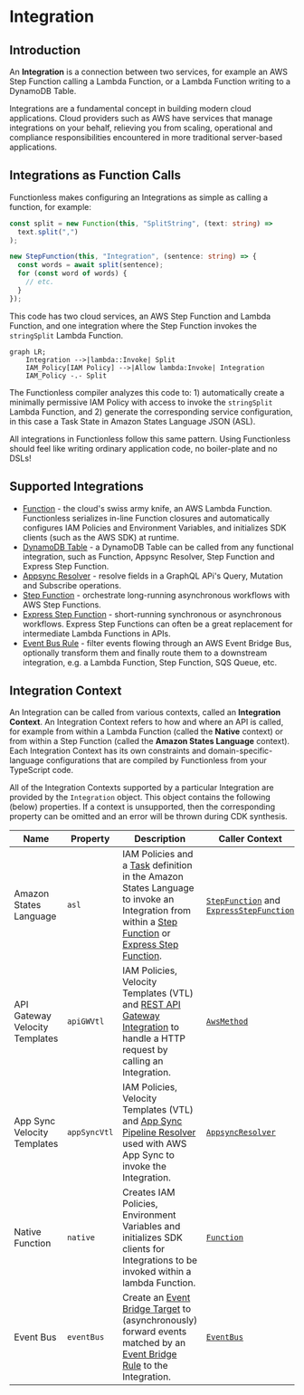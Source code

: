 # Integration

## Introduction

An **Integration** is a connection between two services, for example an AWS Step Function calling a Lambda Function, or a Lambda Function writing to a DynamoDB Table.

Integrations are a fundamental concept in building modern cloud applications. Cloud providers such as AWS have services that manage integrations on your behalf, relieving you from scaling, operational and compliance responsibilities encountered in more traditional server-based applications.

## Integrations as Function Calls

Functionless makes configuring an Integrations as simple as calling a function, for example:

```ts
const split = new Function(this, "SplitString", (text: string) =>
  text.split(",")
);

new StepFunction(this, "Integration", (sentence: string) => {
  const words = await split(sentence);
  for (const word of words) {
    // etc.
  }
});
```

This code has two cloud services, an AWS Step Function and Lambda Function, and one integration where the Step Function invokes the `stringSplit` Lambda Function.

```mermaid
graph LR;
    Integration -->|lambda::Invoke| Split
    IAM_Policy[IAM Policy] -->|Allow lambda:Invoke| Integration
    IAM_Policy -.- Split
```

The Functionless compiler analyzes this code to: 1) automatically create a minimally permissive IAM Policy with access to invoke the `stringSplit` Lambda Function, and 2) generate the corresponding service configuration, in this case a Task State in Amazon States Language JSON (ASL).

All integrations in Functionless follow this same pattern. Using Functionless should feel like writing ordinary application code, no boiler-plate and no DSLs!

## Supported Integrations

- [Function](../function) - the cloud's swiss army knife, an AWS Lambda Function. Functionless serializes in-line Function closures and automatically configures IAM Policies and Environment Variables, and initializes SDK clients (such as the AWS SDK) at runtime.
- [DynamoDB Table](../table.md) - a DynamoDB Table can be called from any functional integration, such as Function, Appsync Resolver, Step Function and Express Step Function.
- [Appsync Resolver](../appsync) - resolve fields in a GraphQL APi's Query, Mutation and Subscribe operations.
- [Step Function](../step-function/index.md#standard-step-function) - orchestrate long-running asynchronous workflows with AWS Step Functions.
- [Express Step Function](../step-function/index.md#express-step-function) - short-running synchronous or asynchronous workflows. Express Step Functions can often be a great replacement for intermediate Lambda Functions in APIs.
- [Event Bus Rule](../event-bridge/event-bus.md) - filter events flowing through an AWS Event Bridge Bus, optionally transform them and finally route them to a downstream integration, e.g. a Lambda Function, Step Function, SQS Queue, etc.

## Integration Context

An Integration can be called from various contexts, called an **Integration Context**. An Integration Context refers to how and where an API is called, for example from within a Lambda Function (called the **Native** context) or from within a Step Function (called the **Amazon States Language** context). Each Integration Context has its own constraints and domain-specific-language configurations that are compiled by Functionless from your TypeScript code.

All of the Integration Contexts supported by a particular Integration are provided by the `Integration` object. This object contains the following (below) properties. If a context is unsupported, then the corresponding property can be omitted and an error will be thrown during CDK synthesis.

| Name                           | Property     | Description                                                                                                                                                                                                                                                                                                                         | Caller Context                                                                                                            | Interface                                                                        |
| ------------------------------ | ------------ | ----------------------------------------------------------------------------------------------------------------------------------------------------------------------------------------------------------------------------------------------------------------------------------------------------------------------------------- | ------------------------------------------------------------------------------------------------------------------------- | -------------------------------------------------------------------------------- |
| Amazon States Language         | `asl`        | IAM Policies and a [Task](https://docs.aws.amazon.com/step-functions/latest/dg/amazon-states-language-task-state.html) definition in the Amazon States Language to invoke an Integration from within a [Step Function](../step-function#standard-step-function) or [Express Step Function](../step-function#express-step-function). | [`StepFunction`](../../api/classes/StepFunction.md) and [`ExpressStepFunction`](../../api/classes/ExpressStepFunction.md) | [None](https://github.com/functionless/functionless/issues/197)                  |
| API Gateway Velocity Templates | `apiGWVtl`   | IAM Policies, Velocity Templates (VTL) and [REST API Gateway Integration](https://docs.aws.amazon.com/apigateway/latest/developerguide/how-to-integration-settings.html) to handle a HTTP request by calling an Integration.                                                                                                        | [`AwsMethod`](../../api/classes/AwsMethod.md)                                                                             | [`AppSyncVtlIntegration`](../../api/interfaces/AppSyncVtlIntegration.md)         |
| App Sync Velocity Templates    | `appSyncVtl` | IAM Policies, Velocity Templates (VTL) and [App Sync Pipeline Resolver](https://docs.aws.amazon.com/appsync/latest/devguide/tutorials.html) used with AWS App Sync to invoke the Integration.                                                                                                                                       | [`AppsyncResolver`](../../api/classes/AppsyncResolver.md)                                                                 | [`AppSyncVtlIntegration`](../../api/interfaces/AppSyncVtlIntegration.md)         |
| Native Function                | `native`     | Creates IAM Policies, Environment Variables and initializes SDK clients for Integrations to be invoked within a lambda Function.                                                                                                                                                                                                    | [`Function`](../../api/classes/Function.md)                                                                               | [`NativeIntegration`](../../api/interfaces/NativeIntegration.md)                 |
| Event Bus                      | `eventBus`   | Create an [Event Bridge Target](https://docs.aws.amazon.com/eventbridge/latest/userguide/eb-targets.html) to (asynchronously) forward events matched by an [Event Bridge Rule](https://docs.aws.amazon.com/eventbridge/latest/userguide/eb-rules.html) to the Integration.                                                          | [`EventBus`](../../api/classes/EventBus.md)                                                                               | [`EventBusTargetIntegration`](../../api/interfaces/EventBusTargetIntegration.md) |
